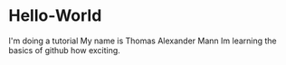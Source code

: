 # Hello-World
I'm doing a tutorial
My name is Thomas Alexander Mann Im learning the basics of github how exciting.
